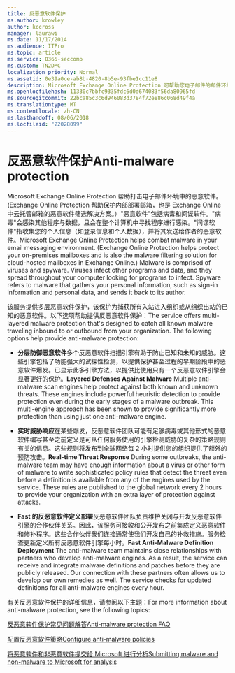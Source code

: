 ```yaml
---
title: 反恶意软件保护
ms.author: krowley
author: kccross
manager: laurawi
ms.date: 11/17/2014
ms.audience: ITPro
ms.topic: article
ms.service: O365-seccomp
ms.custom: TN2DMC
localization_priority: Normal
ms.assetid: 0e39a0ce-ab8b-4820-8b5e-93fbe1cc11e8
description: Microsoft Exchange Online Protection 可帮助您电子邮件的邮件环境中的抵御恶意软件。恶意软件组成病毒和间谍软件。病毒感染其他程序和数据，并在您要查找程序感染的计算机整个传播。间谍软件是指收集您的个人信息，例如登录信息和个人数据，并将其发送回其作者的恶意软件。
ms.openlocfilehash: 11330c7bbfc9335fdc6d0d674083f56da80965fd
ms.sourcegitcommit: 22bca85c3c6d946083d3784f72e886c068d49f4a
ms.translationtype: MT
ms.contentlocale: zh-CN
ms.lasthandoff: 08/06/2018
ms.locfileid: "22028099"
---
```

# <a name="anti-malware-protection"></a><span data-ttu-id="68ecb-106">反恶意软件保护</span><span class="sxs-lookup"><span data-stu-id="68ecb-106">Anti-malware protection</span></span>

<span data-ttu-id="68ecb-p102">Microsoft Exchange Online Protection 帮助打击电子邮件环境中的恶意软件。(Exchange Online Protection 帮助保护内部部署邮箱，也是 Exchange Online 中云托管邮箱的恶意软件筛选解决方案。）"恶意软件"包括病毒和间谍软件。"病毒"会感染其他程序与数据，且会在整个计算机中寻找程序进行感染。"间谍软件"指收集您的个人信息（如登录信息和个人数据），并将其发送给作者的恶意软件。</span><span class="sxs-lookup"><span data-stu-id="68ecb-p102">Microsoft Exchange Online Protection helps combat malware in your email messaging environment. (Exchange Online Protection helps protect your on-premises mailboxes and is also the malware filtering solution for cloud-hosted mailboxes in Exchange Online.) Malware is comprised of viruses and spyware. Viruses infect other programs and data, and they spread throughout your computer looking for programs to infect. Spyware refers to malware that gathers your personal information, such as sign-in information and personal data, and sends it back to its author.</span></span> 
  
<span data-ttu-id="68ecb-p103">该服务提供多层恶意软件保护，该保护为捕获所有入站进入组织或从组织出站的已知的恶意软件。以下选项帮助提供反恶意软件保护：</span><span class="sxs-lookup"><span data-stu-id="68ecb-p103">The service offers multi-layered malware protection that's designed to catch all known malware traveling inbound to or outbound from your organization. The following options help provide anti-malware protection:</span></span>
  
- <span data-ttu-id="68ecb-p104">**分层防御恶意软件**多个反恶意软件扫描引擎有助于防止已知和未知的威胁。这些引擎包括了功能强大的试探性检测，以提供保护甚至过程的早期阶段中的恶意软件爆发。已显示此多引擎方法，以提供比使用只有一个反恶意软件引擎会显著更好的保护。</span><span class="sxs-lookup"><span data-stu-id="68ecb-p104">**Layered Defenses Against Malware** Multiple anti-malware scan engines help protect against both known and unknown threats. These engines include powerful heuristic detection to provide protection even during the early stages of a malware outbreak. This multi-engine approach has been shown to provide significantly more protection than using just one anti-malware engine.</span></span> 
    
- <span data-ttu-id="68ecb-p105">**实时威胁响应**在某些爆发，反恶意软件团队可能有足够病毒或其他形式的恶意软件编写甚至之前定义是可从任何服务使用的引擎检测威胁的复杂的策略规则有关的信息。这些规则将发布到全球网络每 2 小时提供您的组织提供了额外的预防攻击。</span><span class="sxs-lookup"><span data-stu-id="68ecb-p105">**Real-time Threat Response** During some outbreaks, the anti-malware team may have enough information about a virus or other form of malware to write sophisticated policy rules that detect the threat even before a definition is available from any of the engines used by the service. These rules are published to the global network every 2 hours to provide your organization with an extra layer of protection against attacks.</span></span> 
    
- <span data-ttu-id="68ecb-p106">**Fast 的反恶意软件定义部署**反恶意软件团队负责维护关闭与开发反恶意软件引擎的合作伙伴关系。因此，该服务可接收和公开发布之前集成定义恶意软件和修补程序。这些合作伙伴我们连接通常使我们开发自己的补救措施。服务检查更新定义所有反恶意软件引擎每小时。</span><span class="sxs-lookup"><span data-stu-id="68ecb-p106">**Fast Anti-Malware Definition Deployment** The anti-malware team maintains close relationships with partners who develop anti-malware engines. As a result, the service can receive and integrate malware definitions and patches before they are publicly released. Our connection with these partners often allows us to develop our own remedies as well. The service checks for updated definitions for all anti-malware engines every hour.</span></span> 
    
<span data-ttu-id="68ecb-122">有关反恶意软件保护的详细信息，请参阅以下主题：</span><span class="sxs-lookup"><span data-stu-id="68ecb-122">For more information about anti-malware protection, see the following topics:</span></span> 
  
[<span data-ttu-id="68ecb-123">反恶意软件保护常见问题解答</span><span class="sxs-lookup"><span data-stu-id="68ecb-123">Anti-malware protection FAQ </span></span>](anti-malware-protection-faq-eop.md)
  
[<span data-ttu-id="68ecb-124">配置反恶意软件策略</span><span class="sxs-lookup"><span data-stu-id="68ecb-124">Configure anti-malware policies</span></span>](configure-anti-malware-policies.md)
  
[<span data-ttu-id="68ecb-125">将恶意软件和非恶意软件提交给 Microsoft 进行分析</span><span class="sxs-lookup"><span data-stu-id="68ecb-125">Submitting malware and non-malware to Microsoft for analysis</span></span>](submitting-malware-and-non-malware-to-microsoft-for-analysis.md)
  

